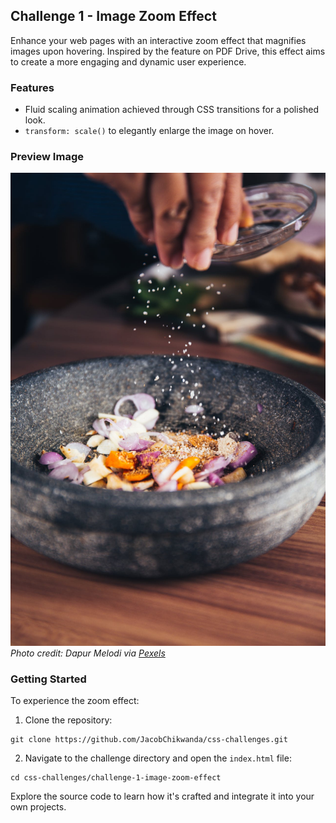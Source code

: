 ## Challenge 1 - Image Zoom Effect

Enhance your web pages with an interactive zoom effect that magnifies images upon hovering. Inspired by the feature on PDF Drive, this effect aims to create a more engaging and dynamic user experience.

### Features

- Fluid scaling animation achieved through CSS transitions for a polished look.
- `transform: scale()` to elegantly enlarge the image on hover.

### Preview Image

![Zoom Effect Demo](./image.jpg)  
*Photo credit: Dapur Melodi via [Pexels](https://www.pexels.com/photo/person-pouring-salt-in-bowl-1109197/)*

### Getting Started

To experience the zoom effect:

1. Clone the repository:
```
git clone https://github.com/JacobChikwanda/css-challenges.git
```
2. Navigate to the challenge directory and open the `index.html` file:
```
cd css-challenges/challenge-1-image-zoom-effect
```

Explore the source code to learn how it's crafted and integrate it into your own projects.
